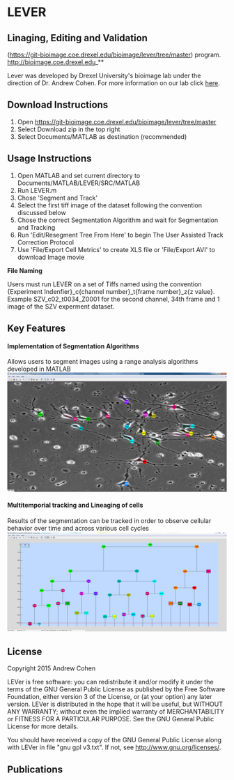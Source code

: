 # **LEVER**
## **Linaging, Editing and Validation**

 (https://git-bioimage.coe.drexel.edu/bioimage/lever/tree/master) program. http://bioimage.coe.drexel.edu_**

Lever was developed by Drexel University's bioimage lab under the direction of Dr. Andrew Cohen. For more information on our lab click [here](http://bioimage.coe.drexel.edu/info/).

## **Download Instructions**

1. Open https://git-bioimage.coe.drexel.edu/bioimage/lever/tree/master
2. Select Download zip in the top right
3. Select Documents/MATLAB as destination (recommended)

## **Usage Instructions**

1. Open MATLAB and set current directory to Documents/MATLAB/LEVER/SRC/MATLAB
2. Run LEVER.m
3. Chose 'Segment and Track'
4. Select the first tiff image of the dataset following the convention discussed below
5. Chose the correct Segmentation Algorithm and wait for Segmentation and Tracking
6. Run 'Edit/Resegment Tree From Here' to begin The User Assisted Track Correction Protocol
7. Use 'File/Export Cell Metrics' to create XLS file or 'File/Export AVI' to download Image movie

**File Naming**

Users must run LEVER on a set of Tiffs named using the convention {Experiment Indenfier}_c{channel number}_t{frame number}_z{z value}.
Example SZV_c02_t0034_Z0001 for the second channel, 34th frame and 1 image of the SZV experment dataset.

## **Key Features**
#### **Implementation of Segmentation Algorithms**
Allows users to segment images using a range analysis algorithms developed in MATLAB
![alt text](MarkDownImages/CellsWindow.png)


#### **Multitemporial tracking and Lineaging of cells**
Results of the segmentation can be tracked in order to observe cellular behavior over time and across various cell cycles
![alt text](MarkDownImages/LineageTree.png)

## **License**
Copyright 2015 Andrew Cohen

LEVer is free software: you can redistribute it and/or modify
it under the terms of the GNU General Public License as published by
the Free Software Foundation, either version 3 of the License, or
(at your option) any later version.
LEVer is distributed in the hope that it will be useful,
but WITHOUT ANY WARRANTY; without even the implied warranty of
MERCHANTABILITY or FITNESS FOR A PARTICULAR PURPOSE.  See the
GNU General Public License for more details.

You should have received a copy of the GNU General Public License
along with LEVer in file "gnu gpl v3.txt".  If not, see
<http://www.gnu.org/licenses/>.

## **Publications**
